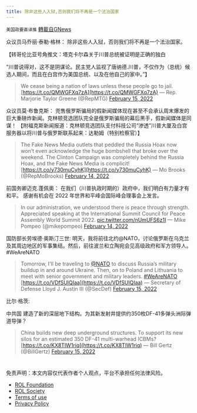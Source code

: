 ```yaml
---
title: 除非这些人入狱,否则我们将不再是一个法治国家
---
```

`美国政要直译推` [轉載自GNews](https://gnews.org/zh-hans/2006894/)

众议员马乔丽·泰勒·格林：
除非这些人入狱，否则我们将不再是一个法治国家。

【转哥伦比亚号角推文：塔克卡尔森关于川普总统被证明是正确的独白

“川普说得对，这不是阴谋论。民主党人监视了唐纳德.川普，不仅作为（总统）候选人期间，而且在白宫作为美国总统、以及在他自己的家中。”】



> We cease being a nation of laws unless these people go to jail. [https://t.co/QMWGFXq7zA](https://t.co/QMWGFXq7zA)
> — Rep. Marjorie Taylor Greene (@RepMTG) [February 15, 2022](https://twitter.com/RepMTG/status/1493437627298627587?ref_src=twsrc%5Etfw)



众议员莫·布鲁克斯：
兜售俄罗斯骗局的假新闻媒体现在甚至不会承认周末爆发的巨大重磅炸新闻。克林顿竞选团队完全是俄罗斯骗局的幕后黑手，假新闻媒体是同谋！
【附福克斯新闻报道：克林顿竞选团队支付科技公司“渗透”川普大厦及白宫服务器以将川普与俄罗斯联系起来：达勒姆（特别检察官）】



> The Fake News Media outlets that peddled the Russia Hoax now won’t even acknowledge the huge bombshell that broke over the weekend. The Clinton Campaign was completely behind the Russia Hoax, and the Fake News Media is complicit! [https://t.co/y730muCyhK](https://t.co/y730muCyhK)
> — Mo Brooks (@RepMoBrooks) [February 14, 2022](https://twitter.com/RepMoBrooks/status/1493338705989361664?ref_src=twsrc%5Etfw)



前国务卿迈克.蓬佩奥：
在我们（川普执政时期的）政府中，我们明白有力量才有和平。 感谢有机会在 2022 年世界和平峰会国际峰会理事会上发言。



> In our administration, we understood there is peace through strength. Appreciated speaking at the International Summit Council for Peace Assembly World Summit 2022. [pic.twitter.com/nUmUFS6z1I](https://t.co/nUmUFS6z1I)
> — Mike Pompeo (@mikepompeo) [February 14, 2022](https://twitter.com/mikepompeo/status/1493287425300439040?ref_src=twsrc%5Etfw)



国防部长劳埃德·奥斯汀三世:
明天，我将前往北约@NATO，讨论俄罗斯在乌克兰及其周边地区的军事集结。然后，前往波兰和立陶宛会见高级政府和军方领导人。#WeAreNATO



> Tomorrow, I'll be traveling to [@NATO](https://twitter.com/NATO?ref_src=twsrc%5Etfw) to discuss Russia’s military buildup in and around Ukraine. Then, on to Poland and Lithuania to meet with senior government and military leaders. [#WeAreNATO](https://twitter.com/hashtag/WeAreNATO?src=hash&amp;ref_src=twsrc%5Etfw) [https://t.co/VDfSUlQIaa](https://t.co/VDfSUlQIaa)
> — Secretary of Defense Lloyd J. Austin III (@SecDef) [February 15, 2022](https://twitter.com/SecDef/status/1493386319778693123?ref_src=twsrc%5Etfw)



比尔·格茨:

中共国 建造了新的深层地下结构。为其新发射井提供约350枚DF-41多弹头洲际弹道导弹？



> China builds new deep underground structures. To support its new silos for an estimated 350 DF-41 multi-warhead ICBMs? [https://t.co/KX8TIW1riq](https://t.co/KX8TIW1riq)
> — Bill Gertz (@BillGertz) [February 15, 2022](https://twitter.com/BillGertz/status/1493397230484475904?ref_src=twsrc%5Etfw)



# 

 

免责声明：本文内容仅代表作者个人观点，平台不承担任何法律风险。

- [ROL Foundation](https://rolfoundation.org/)
- [ROL Society](https://rolsociety.org/)
- [Terms of use](https://gnews.org/terms-of-use-3/)
- [Privacy Policy](https://gnews.org/privacy-policy/)

